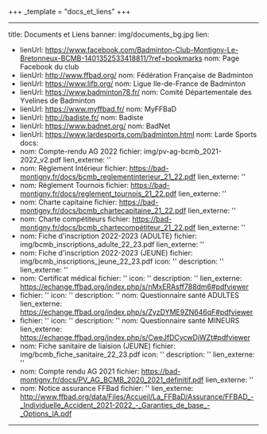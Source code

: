 +++
_template = "docs_et_liens"
+++

---
title: Documents et Liens
banner: img/documents_bg.jpg
lien:
- lienUrl: https://www.facebook.com/Badminton-Club-Montigny-Le-Bretonneux-BCMB-1401352533418811/?ref=bookmarks
  nom: Page Facebook du club
- lienUrl: http://www.ffbad.org/
  nom: Fédération Française de Badminton
- lienUrl: https://www.lifb.org/
  nom: Ligue Ile-de-France de Badminton
- lienUrl: https://www.badminton78.fr/
  nom: Comité Départementale des Yvelines de Badminton
- lienUrl: https://www.myffbad.fr/
  nom: MyFFBaD
- lienUrl: http://badiste.fr/
  nom: Badiste
- lienUrl: https://www.badnet.org/
  nom: BadNet
- lienUrl: https://www.lardesports.com/badminton.html
  nom: Larde Sports
docs:
- nom: Compte-rendu AG 2022
  fichier: img/pv-ag-bcmb_2021-2022_v2.pdf
  lien_externe: ''
- nom: Règlement Intérieur
  fichier: https://bad-montigny.fr/docs/bcmb_reglementinterieur_21_22.pdf
  lien_externe: ''
- nom: Règlement Tournois
  fichier: https://bad-montigny.fr/docs/reglement_tournois_21_22.pdf
  lien_externe: ''
- nom: Charte capitaine
  fichier: https://bad-montigny.fr/docs/bcmb_chartecapitaine_21_22.pdf
  lien_externe: ''
- nom: Charte compétiteurs
  fichier: https://bad-montigny.fr/docs/bcmb_chartecompétiteur_21_22.pdf
  lien_externe: ''
- nom: Fiche d'inscription 2022-2023 (ADULTE)
  fichier: img/bcmb_inscriptions_adulte_22_23.pdf
  lien_externe: ''
- nom: Fiche d'inscription 2022-2023 (JEUNE)
  fichier: img/bcmb_inscriptions_jeune_22_23.pdf
  icon: ''
  description: ''
  lien_externe: ''
- nom: Certificat médical
  fichier: ''
  icon: ''
  description: ''
  lien_externe: https://echange.ffbad.org/index.php/s/nMxERAsff788dm6#pdfviewer
- fichier: ''
  icon: ''
  description: ''
  nom: Questionnaire santé ADULTES
  lien_externe: https://echange.ffbad.org/index.php/s/ZyzDYME9ZN646qF#pdfviewer
- fichier: ''
  icon: ''
  description: ''
  nom: Questionnaire santé MINEURS
  lien_externe: https://echange.ffbad.org/index.php/s/CweJfDCycwDjWZt#pdfviewer
- nom: Fiche sanitaire de liaision (JEUNE)
  fichier: img/bcmb_fiche_sanitaire_22_23.pdf
  icon: ''
  description: ''
  lien_externe: ''
- nom: Compte rendu AG 2021
  fichier: https://bad-montigny.fr/docs/PV_AG_BCMB_2020_2021_définitif.pdf
  lien_externe: ''
- nom: Notice assurance FFBad
  fichier: ''
  lien_externe: http://www.ffbad.org/data/Files/Accueil/La_FFBaD/Assurance/FFBAD_-_Individuelle_Accident_2021-2022_-_Garanties_de_base_-_Options_IA.pdf

---
